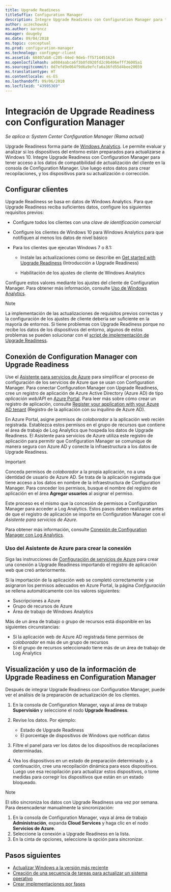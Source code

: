 ```yaml
---
title: Upgrade Readiness
titleSuffix: Configuration Manager
description: Integre Upgrade Readiness con Configuration Manager para tener acceso a datos de compatibilidad de la actualización a Windows 10 y los dispositivos de destino para su actualización o corrección.
author: aczechowski
ms.author: aaroncz
manager: dougeby
ms.date: 09/04/2018
ms.topic: conceptual
ms.prod: configuration-manager
ms.technology: configmgr-client
ms.assetid: 68407ab8-c205-44ed-9deb-ff5714451624
ms.openlocfilehash: ad084aabca6f3b0fd920fd2c9b406efff36005a1
ms.sourcegitcommit: 0d7efd9e064f9d6a9efcfa6a36fd55d4bee20059
ms.translationtype: HT
ms.contentlocale: es-ES
ms.lasthandoff: 09/06/2018
ms.locfileid: "43995369"
---
```

# <a name="integrate-upgrade-readiness-with-configuration-manager"></a>Integración de Upgrade Readiness con Configuration Manager

*Se aplica a: System Center Configuration Manager (Rama actual)*

Upgrade Readiness forma parte de [Windows Analytics](https://docs.microsoft.com/windows/deployment/upgrade/manage-windows-upgrades-with-upgrade-readiness). Le permite evaluar y analizar si los dispositivos del entorno están preparados para actualizarse a Windows 10. Integre Upgrade Readiness con Configuration Manager para tener acceso a los datos de compatibilidad de actualización del cliente en la consola de Configuration Manager. Use luego estos datos para crear recopilaciones, y los dispositivos para su actualización o corrección.



## <a name="configure-clients"></a>Configurar clientes

Upgrade Readiness se basa en datos de Windows Analytics. Para que Upgrade Readiness reciba suficientes datos, configure los siguientes requisitos previos:

- Configure todos los clientes con una *clave de identificación comercial*  

- Configure los clientes de Windows 10 para Windows Analytics para que notifiquen al menos los datos de nivel básico  

- Para los clientes que ejecutan Windows 7 o 8.1:  

    - Instale las actualizaciones como se describe en [Get started with Upgrade Readiness](https://docs.microsoft.com/windows/deployment/upgrade/upgrade-readiness-get-started#deploy-the-compatibility-update-and-related-kbs) (Introducción a Upgrade Readiness)  

    - Habilitación de los ajustes de cliente de Windows Analytics  

Configure estos valores mediante los ajustes del cliente de Configuration Manager. Para obtener más información, consulte [Uso de Windows Analytics](/sccm/core/clients/manage/monitor-windows-analytics).

> [!NOTE]  
> La implementación de las actualizaciones de requisitos previos correctas y la configuración de los ajustes de cliente debería ser suficiente en la mayoría de entornos. Si tiene problemas con Upgrade Readiness porque no recibe los datos de los dispositivos del entorno, algunos de estos problemas se pueden solucionar con el [script de implementación de Upgrade Readiness](https://docs.microsoft.com/windows/deployment/upgrade/upgrade-readiness-deployment-script). 



## <a name="connect-configuration-manager-to-upgrade-readiness"></a>Conexión de Configuration Manager con Upgrade Readiness

Use el [Asistente para servicios de Azure](/sccm/core/servers/deploy/configure/azure-services-wizard) para simplificar el proceso de configuración de los servicios de Azure que se usan con Configuration Manager. Para conectar Configuration Manager con Upgrade Readiness, cree un registro de aplicación de Azure Active Directory (Azure AD) de tipo *aplicación web/API* en [Azure Portal](https://portal.azure.com). Para leer más sobre cómo crear un registro de aplicación, consulte [Register your application with your Azure AD tenant](/azure/active-directory/active-directory-app-registration) (Registro de la aplicación con su inquilino de Azure AD). 

En Azure Portal, asigne permisos de *colaborador* a la aplicación web recién registrada. Establezca estos permisos en el grupo de recursos que contiene el área de trabajo de Log Analytics que hospeda los datos de Upgrade Readiness. El Asistente para servicios de Azure utiliza este registro de aplicación para permitir que Configuration Manager se comunique de manera segura con Azure AD y conecte la infraestructura a los datos de Upgrade Readiness.

> [!IMPORTANT]  
> Conceda permisos de *colaborador* a la propia aplicación, no a una identidad de usuario de Azure AD. Se trata de la aplicación registrada que tiene acceso a los datos en nombre de la infraestructura de Configuration Manager. Para conceder los permisos, busque el nombre del registro de aplicación en el área **Agregar usuarios** al asignar el permiso. 
> 
> Este proceso es el mismo que la concesión de permisos a Configuration Manager para acceder a Log Analytics. Estos pasos deben realizarse antes de que el registro de aplicación se importe en Configuration Manager con el *Asistente para servicios de Azure*.
> 
> Para obtener más información, consulte [Conexión de Configuration Manager con Log Analytics](https://docs.microsoft.com/azure/log-analytics/log-analytics-sccm).


### <a name="use-the-azure-wizard-to-create-the-connection"></a>Uso del Asistente de Azure para crear la conexión

Siga las instrucciones de [Configuración de servicios de Azure](/sccm/core/servers/deploy/configure/azure-services-wizard) para crear una conexión a Upgrade Readiness importando el registro de aplicación web que creó anteriormente. 

Si la importación de la aplicación web se completó correctamente y se asignaron los permisos adecuados en Azure Portal, la página *Configuración* se rellena automáticamente con los valores siguientes:   
-  Suscripciones a Azure  
-  Grupo de recursos de Azure  
-  Área de trabajo de Windows Analytics  

Más de un área de trabajo o grupo de recursos está disponible en las siguientes circunstancias: 
- Si la aplicación web de Azure AD registrada tiene permisos de *colaborador* en más de un grupo de recursos   
- Si el grupo de recursos seleccionado tiene más de un área de trabajo de Log Analytics  



## <a name="view-and-use-upgrade-readiness-information-in-configuration-manager"></a>Visualización y uso de la información de Upgrade Readiness en Configuration Manager

Después de integrar Upgrade Readiness con Configuration Manager, puede ver el análisis de la preparación de actualización de los clientes.

1. En la consola de Configuration Manager, vaya al área de trabajo **Supervisión** y seleccione el nodo **Upgrade Readiness**.  

2. Revise los datos. Por ejemplo:  
    - Estado de Upgrade Readiness  
    - El porcentaje de dispositivos de Windows que notifican datos  

3. Filtre el panel para ver los datos de los dispositivos de recopilaciones determinadas.  

4. Vea los dispositivos en un estado de preparación determinado y, a continuación, cree una recopilación dinámica para esos dispositivos. Luego use esa recopilación para actualizar estos dispositivos, o tome medidas para corregir los dispositivos que están en un estado bloqueado.  

> [!Note]  
> El sitio sincroniza los datos con Upgrade Readiness una vez por semana.<!--SCCMDocs issue 732--> Para desencadenar manualmente la sincronización:
> 1. En la consola de Configuration Manager, vaya al área de trabajo **Administración**, expanda **Cloud Services** y haga clic en el nodo **Servicios de Azure**.  
> 2. Seleccione la conexión a Upgrade Readiness en la lista.  
> 3. En la cinta de opciones, seleccione la opción para sincronizar.  



## <a name="next-steps"></a>Pasos siguientes

- [Actualizar Windows a la versión más reciente](/sccm/osd/deploy-use/upgrade-windows-to-the-latest-version)  
- [Creación de una secuencia de tareas para actualizar un sistema operativo](/sccm/osd/deploy-use/create-a-task-sequence-to-upgrade-an-operating-system)  
- [Crear implementaciones por fases](/sccm/osd/deploy-use/create-phased-deployment-for-task-sequence)  
